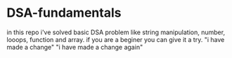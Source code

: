 # DSA-fundamentals
in this repo i've solved basic DSA problem like string manipulation, number, looops, function and array.
if you are a beginer you can give it a try.
"i have made a change"
"i have made a change again"
